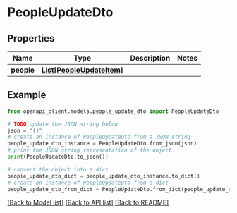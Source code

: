 # PeopleUpdateDto


## Properties

Name | Type | Description | Notes
------------ | ------------- | ------------- | -------------
**people** | [**List[PeopleUpdateItem]**](PeopleUpdateItem.md) |  | 

## Example

```python
from openapi_client.models.people_update_dto import PeopleUpdateDto

# TODO update the JSON string below
json = "{}"
# create an instance of PeopleUpdateDto from a JSON string
people_update_dto_instance = PeopleUpdateDto.from_json(json)
# print the JSON string representation of the object
print(PeopleUpdateDto.to_json())

# convert the object into a dict
people_update_dto_dict = people_update_dto_instance.to_dict()
# create an instance of PeopleUpdateDto from a dict
people_update_dto_from_dict = PeopleUpdateDto.from_dict(people_update_dto_dict)
```
[[Back to Model list]](../README.md#documentation-for-models) [[Back to API list]](../README.md#documentation-for-api-endpoints) [[Back to README]](../README.md)


